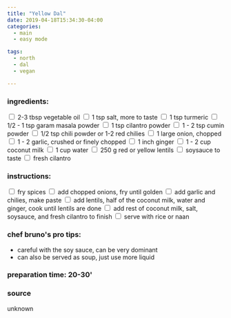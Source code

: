 ```yaml
---
title: "Yellow Dal"
date: 2019-04-18T15:34:30-04:00
categories:
  - main 
  - easy mode

tags:
  - north
  - dal
  - vegan

---
```


### ingredients:

<input type="checkbox"> 2-3 tbsp vegetable oil
<input type="checkbox"> 1 tsp salt, more to taste
<input type="checkbox"> 1 tsp turmeric
<input type="checkbox"> 1/2 - 1 tsp garam masala powder
<input type="checkbox"> 1 tsp cilantro powder
<input type="checkbox"> 1 - 2 tsp cumin powder
<input type="checkbox"> 1/2 tsp chili powder or 1-2 red chilies
<input type="checkbox"> 1 large onion, chopped
<input type="checkbox"> 1 - 2 garlic, crushed or finely chopped
<input type="checkbox"> 1 inch ginger
<input type="checkbox"> 1 - 2 cup coconut milk
<input type="checkbox"> 1 cup water
<input type="checkbox"> 250 g red or yellow lentils
<input type="checkbox"> soysauce to taste
<input type="checkbox"> fresh cilantro

### instructions:
<input type="checkbox"> fry spices
<input type="checkbox"> add chopped onions, fry until golden
<input type="checkbox"> add garlic and chilies, make paste
<input type="checkbox"> add lentils, half of the coconut milk, water and ginger, cook until lentils are done
<input type="checkbox"> add rest of coconut milk, salt, soysauce, and fresh cilantro to finish
<input type="checkbox"> serve with rice or naan

### chef bruno's pro tips:

- careful with the soy sauce, can be very dominant
- can also be served as soup, just use more liquid

### preparation time: 20-30'

### source

unknown


